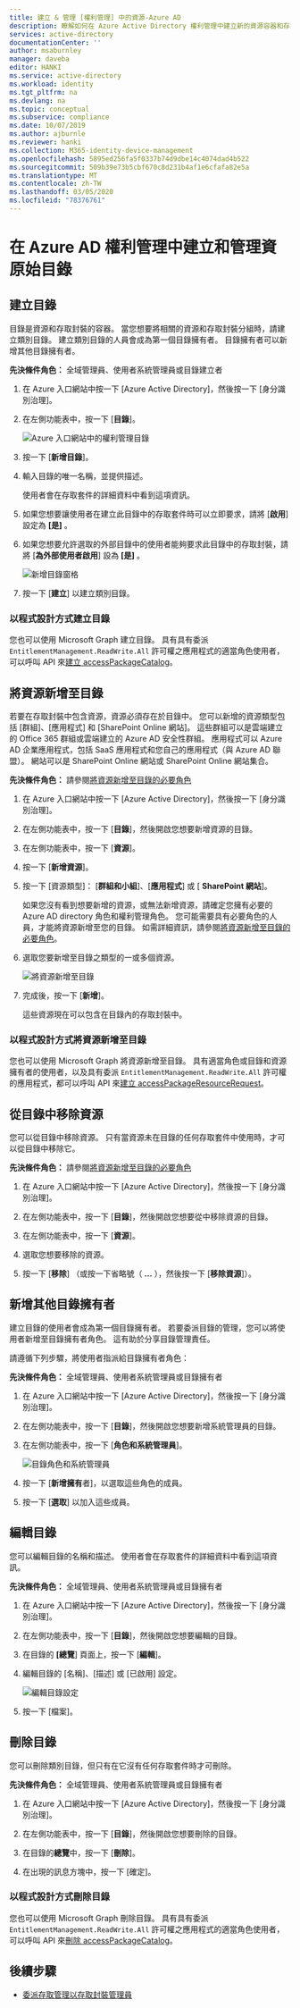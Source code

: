 ```yaml
---
title: 建立 & 管理 [權利管理] 中的資源-Azure AD
description: 瞭解如何在 Azure Active Directory 權利管理中建立新的資源容器和存取封裝。
services: active-directory
documentationCenter: ''
author: msaburnley
manager: daveba
editor: HANKI
ms.service: active-directory
ms.workload: identity
ms.tgt_pltfrm: na
ms.devlang: na
ms.topic: conceptual
ms.subservice: compliance
ms.date: 10/07/2019
ms.author: ajburnle
ms.reviewer: hanki
ms.collection: M365-identity-device-management
ms.openlocfilehash: 5895ed256fa5f0337b74d9dbe14c4074dad4b522
ms.sourcegitcommit: 509b39e73b5cbf670c8d231b4af1e6cfafa82e5a
ms.translationtype: MT
ms.contentlocale: zh-TW
ms.lasthandoff: 03/05/2020
ms.locfileid: "78376761"
---
```

# <a name="create-and-manage-a-catalog-of-resources-in-azure-ad-entitlement-management"></a>在 Azure AD 權利管理中建立和管理資原始目錄

## <a name="create-a-catalog"></a>建立目錄

目錄是資源和存取封裝的容器。 當您想要將相關的資源和存取封裝分組時，請建立類別目錄。 建立類別目錄的人員會成為第一個目錄擁有者。 目錄擁有者可以新增其他目錄擁有者。

**先決條件角色：** 全域管理員、使用者系統管理員或目錄建立者

1. 在 Azure 入口網站中按一下 [Azure Active Directory]，然後按一下 [身分識別治理]。

1. 在左側功能表中，按一下 [**目錄**]。

    ![Azure 入口網站中的權利管理目錄](./media/entitlement-management-catalog-create/catalogs.png)

1. 按一下 [**新增目錄**]。

1. 輸入目錄的唯一名稱，並提供描述。

    使用者會在存取套件的詳細資料中看到這項資訊。

1. 如果您想要讓使用者在建立此目錄中的存取套件時可以立即要求，請將 [**啟用**] 設定為 **[是]** 。

1. 如果您想要允許選取的外部目錄中的使用者能夠要求此目錄中的存取封裝，請將 [**為外部使用者啟用**] 設為 **[是]** 。

    ![新增目錄窗格](./media/entitlement-management-shared/new-catalog.png)

1. 按一下 [**建立**] 以建立類別目錄。

### <a name="creating-a-catalog-programmatically"></a>以程式設計方式建立目錄

您也可以使用 Microsoft Graph 建立目錄。  具有具有委派 `EntitlementManagement.ReadWrite.All` 許可權之應用程式的適當角色使用者，可以呼叫 API 來[建立 accessPackageCatalog](https://docs.microsoft.com/graph/api/accesspackagecatalog-post?view=graph-rest-beta)。

## <a name="add-resources-to-a-catalog"></a>將資源新增至目錄

若要在存取封裝中包含資源，資源必須存在於目錄中。 您可以新增的資源類型包括 [群組]、[應用程式] 和 [SharePoint Online 網站]。 這些群組可以是雲端建立的 Office 365 群組或雲端建立的 Azure AD 安全性群組。 應用程式可以 Azure AD 企業應用程式，包括 SaaS 應用程式和您自己的應用程式（與 Azure AD 聯盟）。 網站可以是 SharePoint Online 網站或 SharePoint Online 網站集合。

**先決條件角色：** 請參閱[將資源新增至目錄的必要角色](entitlement-management-delegate.md#required-roles-to-add-resources-to-a-catalog)

1. 在 Azure 入口網站中按一下 [Azure Active Directory]，然後按一下 [身分識別治理]。

1. 在左側功能表中，按一下 [**目錄**]，然後開啟您想要新增資源的目錄。

1. 在左側功能表中，按一下 [**資源**]。

1. 按一下 [**新增資源**]。

1. 按一下 [資源類型]： [**群組和小組**]、[**應用程式**] 或 [ **SharePoint 網站**]。

    如果您沒有看到想要新增的資源，或無法新增資源，請確定您擁有必要的 Azure AD directory 角色和權利管理角色。 您可能需要具有必要角色的人員，才能將資源新增至您的目錄。 如需詳細資訊，請參閱[將資源新增至目錄的必要角色](entitlement-management-delegate.md#required-roles-to-add-resources-to-a-catalog)。

1. 選取您要新增至目錄之類型的一或多個資源。

    ![將資源新增至目錄](./media/entitlement-management-catalog-create/catalog-add-resources.png)

1. 完成後，按一下 [**新增**]。

    這些資源現在可以包含在目錄內的存取封裝中。

### <a name="adding-a-resource-to-a-catalog-programmatically"></a>以程式設計方式將資源新增至目錄

您也可以使用 Microsoft Graph 將資源新增至目錄。  具有適當角色或目錄和資源擁有者的使用者，以及具有委派 `EntitlementManagement.ReadWrite.All` 許可權的應用程式，都可以呼叫 API 來[建立 accessPackageResourceRequest](https://docs.microsoft.com/graph/api/accesspackageresourcerequest-post?view=graph-rest-beta)。

## <a name="remove-resources-from-a-catalog"></a>從目錄中移除資源

您可以從目錄中移除資源。 只有當資源未在目錄的任何存取套件中使用時，才可以從目錄中移除它。

**先決條件角色：** 請參閱[將資源新增至目錄的必要角色](entitlement-management-delegate.md#required-roles-to-add-resources-to-a-catalog)

1. 在 Azure 入口網站中按一下 [Azure Active Directory]，然後按一下 [身分識別治理]。

1. 在左側功能表中，按一下 [**目錄**]，然後開啟您想要從中移除資源的目錄。

1. 在左側功能表中，按一下 [**資源**]。

1. 選取您想要移除的資源。

1. 按一下 [**移除**] （或按一下省略號（ **...** ），然後按一下 [**移除資源**]）。

## <a name="add-additional-catalog-owners"></a>新增其他目錄擁有者

建立目錄的使用者會成為第一個目錄擁有者。 若要委派目錄的管理，您可以將使用者新增至目錄擁有者角色。 這有助於分享目錄管理責任。 

請遵循下列步驟，將使用者指派給目錄擁有者角色：

**先決條件角色：** 全域管理員、使用者系統管理員或目錄擁有者

1. 在 Azure 入口網站中按一下 [Azure Active Directory]，然後按一下 [身分識別治理]。

1. 在左側功能表中，按一下 [**目錄**]，然後開啟您想要新增系統管理員的目錄。

1. 在左側功能表中，按一下 [**角色和系統管理員**]。

    ![目錄角色和系統管理員](./media/entitlement-management-shared/catalog-roles-administrators.png)

1. 按一下 [**新增擁有**者]，以選取這些角色的成員。

1. 按一下 [**選取**] 以加入這些成員。

## <a name="edit-a-catalog"></a>編輯目錄

您可以編輯目錄的名稱和描述。 使用者會在存取套件的詳細資料中看到這項資訊。

**先決條件角色：** 全域管理員、使用者系統管理員或目錄擁有者

1. 在 Azure 入口網站中按一下 [Azure Active Directory]，然後按一下 [身分識別治理]。

1. 在左側功能表中，按一下 [**目錄**]，然後開啟您想要編輯的目錄。

1. 在目錄的 **[總覽**] 頁面上，按一下 [**編輯**]。

1. 編輯目錄的 [名稱]、[描述] 或 [已啟用] 設定。

    ![編輯目錄設定](./media/entitlement-management-shared/catalog-edit.png)

1. 按一下 [檔案]。

## <a name="delete-a-catalog"></a>刪除目錄

您可以刪除類別目錄，但只有在它沒有任何存取套件時才可刪除。

**先決條件角色：** 全域管理員、使用者系統管理員或目錄擁有者

1. 在 Azure 入口網站中按一下 [Azure Active Directory]，然後按一下 [身分識別治理]。

1. 在左側功能表中，按一下 [**目錄**]，然後開啟您想要刪除的目錄。

1. 在目錄的**總覽**中，按一下 [**刪除**]。

1. 在出現的訊息方塊中，按一下 [確定]。

### <a name="deleting-a-catalog-programmatically"></a>以程式設計方式刪除目錄

您也可以使用 Microsoft Graph 刪除目錄。  具有具有委派 `EntitlementManagement.ReadWrite.All` 許可權之應用程式的適當角色使用者，可以呼叫 API 來[刪除 accessPackageCatalog](https://docs.microsoft.com/graph/api/accesspackagecatalog-delete?view=graph-rest-beta)。

## <a name="next-steps"></a>後續步驟

- [委派存取管理以存取封裝管理員](entitlement-management-delegate-managers.md)
